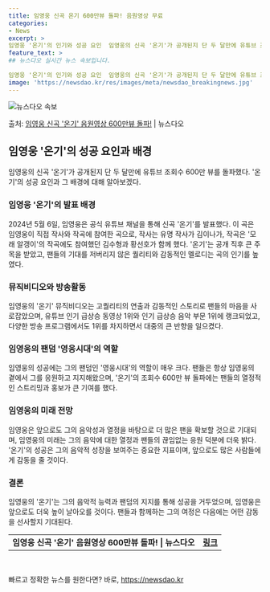```yaml
---
title: 임영웅 신곡 온기 600만뷰 돌파! 음원영상 무료
categories:
- News
excerpt: >
임영웅 '온기'의 인기와 성공 요인  임영웅의 신곡 '온기'가 공개된지 단 두 달만에 유튜브 조회수 600만…
feature_text: >
## 뉴스다오 실시간 뉴스 속보입니다.

임영웅 '온기'의 인기와 성공 요인  임영웅의 신곡 '온기'가 공개된지 단 두 달만에 유튜브 조회수 600만…
image: 'https://newsdao.kr/res/images/meta/newsdao_breakingnews.jpg'
---
```


![뉴스다오 속보](https://newsdao.kr/res/images/meta/newsdao_breakingnews.jpg)

<p>출처: <a href="https://newsdao.kr/4613" rel="dofollow">임영웅 신곡 '온기' 음원영상 600만뷰 돌파!</a> | 뉴스다오</p>

<h2 data-ke-size="size26">임영웅 '온기'의 성공 요인과 배경</h2>
<p data-ke-size="size16">임영웅의 신곡 '온기'가 공개된지 단 두 달만에 유튜브 조회수 600만 뷰를 돌파했다. '온기'의 성공 요인과 그 배경에 대해 알아보겠다.</p>

<h3>임영웅 '온기'의 발표 배경</h3>
<p data-ke-size="size16">2024년 5월 6일, 임영웅은 공식 유튜브 채널을 통해 신곡 '온기'를 발표했다. 이 곡은 임영웅이 직접 작사와 작곡에 참여한 곡으로, 작사는 유명 작사가 김이나가, 작곡은 '모래 알갱이'의 작곡에도 참여했던 김수형과 황선호가 함께 했다. '온기'는 공개 직후 큰 주목을 받았고, 팬들의 기대를 저버리지 않은 퀄리티와 감동적인 멜로디는 곡의 인기를 높였다.</p>

<h3>뮤직비디오와 방송활동</h3>
<p data-ke-size="size16">임영웅의 '온기' 뮤직비디오는 고퀄리티의 연출과 감동적인 스토리로 팬들의 마음을 사로잡았으며, 유튜브 인기 급상승 동영상 1위와 인기 급상승 음악 부문 1위에 랭크되었고, 다양한 방송 프로그램에서도 1위를 차지하면서 대중의 큰 반향을 일으켰다.</p>

<h3>임영웅의 팬덤 '영웅시대'의 역할</h3>
<p data-ke-size="size16">임영웅의 성공에는 그의 팬덤인 '영웅시대'의 역할이 매우 크다. 팬들은 항상 임영웅의 곁에서 그를 응원하고 지지해왔으며, '온기'의 조회수 600만 뷰 돌파에는 팬들의 열정적인 스트리밍과 홍보가 큰 기여를 했다.</p>

<h3>임영웅의 미래 전망</h3>
<p data-ke-size="size16">임영웅은 앞으로도 그의 음악성과 열정을 바탕으로 더 많은 팬을 확보할 것으로 기대되며, 임영웅의 미래는 그의 음악에 대한 열정과 팬들의 끊임없는 응원 덕분에 더욱 밝다. '온기'의 성공은 그의 음악적 성장을 보여주는 중요한 지표이며, 앞으로도 많은 사람들에게 감동을 줄 것이다.</p>

<h3>결론</h3>
<p data-ke-size="size16">임영웅의 '온기'는 그의 음악적 능력과 팬덤의 지지를 통해 성공을 거두었으며, 임영웅은 앞으로도 더욱 높이 날아오를 것이다. 팬들과 함께하는 그의 여정은 다음에는 어떤 감동을 선사할지 기대된다.</p>

<table>
  <tbody>
    <tr>
      <td style="text-align: center; height: 17px;"><b>임영웅 신곡 '온기' 음원영상 600만뷰 돌파! | 뉴스다오</b></td>
      <td style="text-align: center; height: 17px;"><b><a href="https://newsdao.kr/4613">링크</a></b></td>
    </tr>
  </tbody>
</table>
<p data-ke-size="size16">&nbsp;</p> 

빠르고 정확한 뉴스를 원한다면? 바로, <a href="https://newsdao.kr" rel="dofollow">https://newsdao.kr</a>


    
